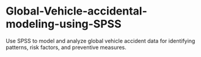 # Global-Vehicle-accidental-modeling-using-SPSS
Use SPSS to model and analyze global vehicle accident data for identifying patterns, risk factors, and preventive measures.
